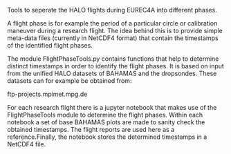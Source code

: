 Tools to seperate the HALO flights during EUREC4A into different phases. 

A flight phase is for example the period of a particular circle or 
calibration maneuver during a research flight. The idea behind this is to 
provide simple meta-data files (currently in NetCDF4 format) that contain 
the timestamps of the identified flight phases.

The module FlightPhaseTools.py contains functions that help to determine 
distinct timestamps in order to identify the flight phases. It is based on
input from the unified HALO datasets of BAHAMAS and the dropsondes. These 
datasets can for example be obtained from:

ftp-projects.mpimet.mpg.de

For each research flight there is a jupyter notebook that makes use of the 
FlightPhaseTools module to determine the flight phases. Within each notebook 
a set of base BAHAMAS plots are made to sanity check the obtained timestamps. 
The flight reports are used here as a reference.Finally, the notebook stores 
the determined timestamps in a NetCDF4 file.
